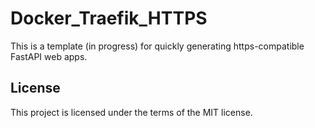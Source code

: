 # Docker_Traefik_HTTPS

This is a template (in progress) for quickly generating https-compatible FastAPI web apps.

## License

This project is licensed under the terms of the MIT license.
